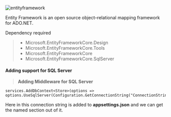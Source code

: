![entityframework](https://user-images.githubusercontent.com/20155657/131224821-4b2a556c-54e7-48ac-a705-36e85d5b08f6.png)

Entity Framework is an open source object–relational mapping framework for ADO.NET.

Dependency required

> - Microsoft.EntityFrameworkCore.Design
> - Microsoft.EntityFrameworkCore.Tools
> - Microsoft.EntityFrameworkCore
> - Microsoft.EntityFrameworkCore.SqlServer


#### Adding support for SQL Server

> <b>Adding Middleware for SQL Server</b>

```ASP.NET
services.AddDbContext<Store>(options => options.UseSqlServer(Configuration.GetConnectionString("ConnectionString")));
```
Here in this connection string is added to <b>appsettings.json</b> and we can get the named section out of it.